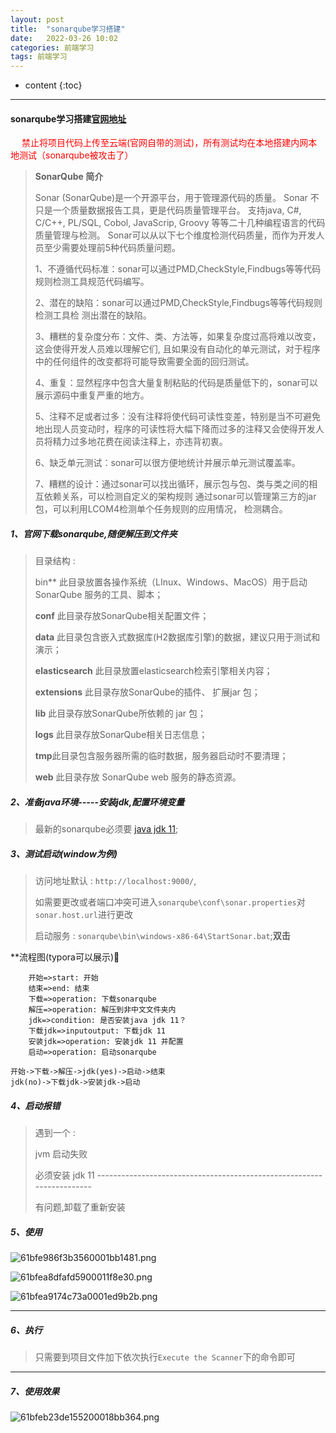 ```yaml
---
layout: post
title:  "sonarqube学习搭建"
date:   2022-03-26 10:02
categories: 前端学习
tags: 前端学习
---
```

* content
{:toc}
------

####  sonarqube学习搭建[官网地址](https://www.sonarqube.org/)

　<font color=FF0000> 禁止将项目代码上传至云端(官网自带的测试)，所有测试均在本地搭建内网本地测试（sonarqube被攻击了） </font>

> **SonarQube 简介**
>
> Sonar (SonarQube)是一个开源平台，用于管理源代码的质量。 Sonar 不只是一个质量数据报告工具，更是代码质量管理平台。 支持java, C#, C/C++, PL/SQL, Cobol, JavaScrip, Groovy 等等二十几种编程语言的代码质量管理与检测。 Sonar可以从以下七个维度检测代码质量，而作为开发人员至少需要处理前5种代码质量问题。
>
> 1、不遵循代码标准：sonar可以通过PMD,CheckStyle,Findbugs等等代码规则检测工具规范代码编写。
>
> 2、潜在的缺陷：sonar可以通过PMD,CheckStyle,Findbugs等等代码规则检测工具检 测出潜在的缺陷。
>
> 3、糟糕的复杂度分布：文件、类、方法等，如果复杂度过高将难以改变，这会使得开发人员难以理解它们, 且如果没有自动化的单元测试，对于程序中的任何组件的改变都将可能导致需要全面的回归测试。
>
> 4、重复：显然程序中包含大量复制粘贴的代码是质量低下的，sonar可以展示源码中重复严重的地方。
>
> 5、注释不足或者过多：没有注释将使代码可读性变差，特别是当不可避免地出现人员变动时，程序的可读性将大幅下降而过多的注释又会使得开发人员将精力过多地花费在阅读注释上，亦违背初衷。
>
> 6、缺乏单元测试：sonar可以很方便地统计并展示单元测试覆盖率。
>
> 7、糟糕的设计：通过sonar可以找出循环，展示包与包、类与类之间的相互依赖关系，可以检测自定义的架构规则 通过sonar可以管理第三方的jar包，可以利用LCOM4检测单个任务规则的应用情况， 检测耦合。

##### 1、官网下载sonarqube,随便解压到文件夹

> 目录结构 :
>
> bin** 此目录放置各操作系统（LInux、Windows、MacOS）用于启动 SonarQube 服务的工具、脚本；
>
> **conf** 此目录存放SonarQube相关配置文件；
>
> **data** 此目录包含嵌入式数据库(H2数据库引擎)的数据，建议只用于测试和演示；
>
> **elasticsearch** 此目录放置elasticsearch检索引擎相关内容；
>
> **extensions** 此目录存放SonarQube的插件、 扩展jar 包；
>
> **lib** 此目录存放SonarQube所依赖的 jar 包；
>
> **logs** 此目录存放SonarQube相关日志信息；
>
> **tmp**此目录包含服务器所需的临时数据，服务器启动时不要清理；
>
> **web** 此目录存放 SonarQube web 服务的静态资源。

##### 2、准备java环境-----安装jdk,配置环境变量

> 最新的sonarqube必须要 [java jdk 11](https://www.oracle.com/java/technologies/javase/jdk11-archive-downloads.html);

##### 3、测试启动(window为例)

> 访问地址默认 : `http://localhost:9000/`,
>
> 如需要更改或者端口冲突可进入`sonarqube\conf\sonar.properties`对`sonar.host.url`进行更改
>
> 启动服务 : `sonarqube\bin\windows-x86-64\StartSonar.bat`;**双击**

**流程图(typora可以展示)🌈

```flow
	开始=>start: 开始     
    结束=>end: 结束 
    下载=>operation: 下载sonarqube
    解压=>operation: 解压到非中文文件夹内
    jdk=>condition: 是否安装java jdk 11？
    下载jdk=>inputoutput: 下载jdk 11
    安装jdk=>operation: 安装jdk 11 并配置
    启动=>operation: 启动sonarqube

开始->下载->解压->jdk(yes)->启动->结束
jdk(no)->下载jdk->安装jdk->启动
```

##### 4、启动报错

> 遇到一个 : 
>
> jvm 启动失败
>
> 必须安装 jdk 11 ----------------------------------------------------------------------
>
> 有问题,卸载了重新安装

##### 5、使用

![61bfe986f3b3560001bb1481.png](https://upload-images.jianshu.io/upload_images/24360331-14a1becdc2138e70.png?imageMogr2/auto-orient/strip%7CimageView2/2/w/1240)


![61bfea8dfafd5900011f8e30.png](https://upload-images.jianshu.io/upload_images/24360331-6a952f32eaaf6624.png?imageMogr2/auto-orient/strip%7CimageView2/2/w/1240)


![61bfea9174c73a0001ed9b2b.png](https://upload-images.jianshu.io/upload_images/24360331-64a6c93e8cb36f66.png?imageMogr2/auto-orient/strip%7CimageView2/2/w/1240)

****

##### 6、执行

> 只需要到项目文件加下依次执行`Execute the Scanner`下的命令即可

****

##### 7、使用效果

![61bfeb23de155200018bb364.png](https://upload-images.jianshu.io/upload_images/24360331-7b248ef09bd8d68f.png?imageMogr2/auto-orient/strip%7CimageView2/2/w/1240)